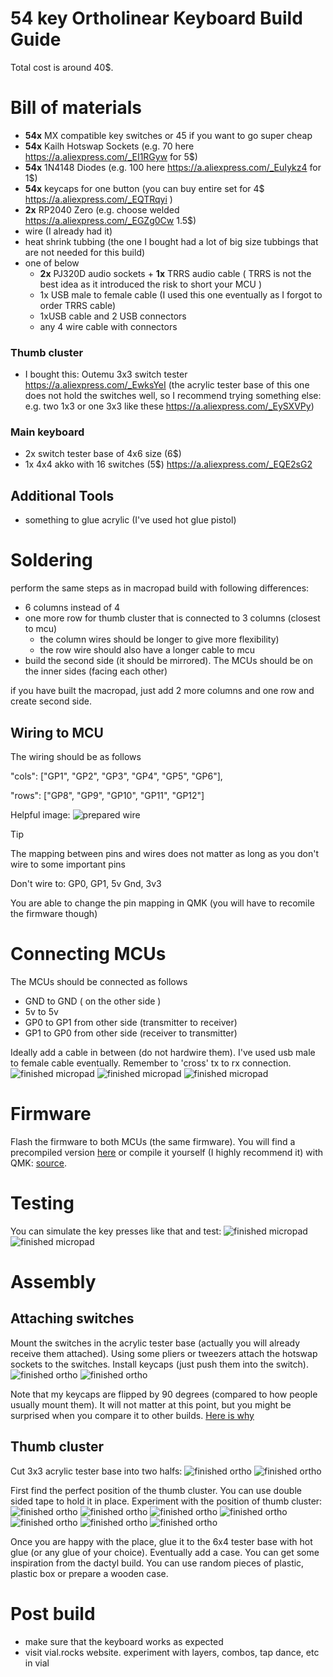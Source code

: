 # 54 key Ortholinear Keyboard Build Guide

Total cost is around 40$.

# Bill of materials
- **54x** MX compatible key switches or 45 if you want to go super cheap
- **54x** Kailh Hotswap Sockets (e.g. 70 here https://a.aliexpress.com/_EI1RGyw for 5$)
- **54x** 1N4148 Diodes (e.g. 100 here https://a.aliexpress.com/_EuIykz4 for 1$)
- **54x** keycaps for one button (you can buy entire set for 4$ https://a.aliexpress.com/_EQTRqyi )
- **2x** RP2040 Zero (e.g. choose welded https://a.aliexpress.com/_EGZg0Cw 1.5$)
- wire (I already had it)
- heat shrink tubbing (the one I bought had a lot of big size tubbings that are not needed for this build)
- one of below
   - **2x** PJ320D audio sockets + **1x** TRRS audio cable ( TRRS is not the best idea as it introduced the risk to short your MCU )
   - 1x USB male to female cable (I used this one eventually as I forgot to order TRRS cable)
   - 1xUSB cable and 2 USB connectors
   - any 4 wire cable with connectors

### Thumb cluster
- I bought this: Outemu 3x3 switch tester https://a.aliexpress.com/_EwksYeI (the acrylic tester base of this one does not hold the switches well, so I recommend trying something else: e.g. two 1x3 or one 3x3 like these  https://a.aliexpress.com/_EySXVPy)

### Main keyboard 
- 2x switch tester base of 4x6 size (6$)
- 1x 4x4 akko with 16 switches (5$) https://a.aliexpress.com/_EQE2sG2
## Additional Tools
- something to glue acrylic (I've used hot glue pistol)

# Soldering 
perform the same steps as in macropad build with following differences:
- 6 columns instead of 4
- one more row for thumb cluster that is connected to 3 columns (closest to mcu)
   - the column wires should be longer to give more flexibility)
   - the row wire should also have a longer cable to mcu
- build the second side (it should be mirrored). The MCUs should be on the inner sides (facing each other)
 
if you have built the macropad, just add 2 more columns and one row and create second side. 

## Wiring to MCU
The wiring should be as follows

"cols": ["GP1", "GP2", "GP3", "GP4", "GP5", "GP6"],

"rows": ["GP8", "GP9", "GP10", "GP11", "GP12"]


Helpful image:
![prepared wire](../img/2_42_mcu.jpg)

> [!TIP]
> The mapping between pins and wires does not matter as long as you don't wire to some important pins
> 
> Don't wire to: GP0, GP1, 5v Gnd, 3v3
> 
> You are able to change the pin mapping in QMK (you will have to recomile the firmware though)

# Connecting MCUs
The MCUs should be connected as follows 
- GND to GND ( on the other side )
- 5v to 5v
- GP0 to GP1 from other side (transmitter to receiver)
- GP1 to GP0 from other side (receiver to transmitter)

Ideally add a cable in between (do not hardwire them). I've used usb male to female cable eventually. Remember to 'cross' tx to rx connection.
![finished micropad](../img/2_40_USB_Cable.jpg)
![finished micropad](../img/2_41_USB_cable.jpg)
![finished micropad](../img/2_42_USB_cable.jpg)


# Firmware
Flash the firmware to both MCUs (the same firmware). You will find a precompiled version [here](../../firmware/tbd.uf2) or compile it yourself (I highly recommend it) with QMK: [source](../../firmware/sildactyl54).

# Testing
You can simulate the key presses like that and test:
![finished micropad](../img/1_60_testing.jpg)
![finished micropad](../img/1_61_testing.jpg)

# Assembly 
## Attaching switches
Mount the switches in the acrylic tester base (actually you will already receive them attached). Using some pliers or tweezers attach the hotswap sockets to the switches. Install keycaps (just push them into the switch).
![finished ortho](../img/2_34.jpg)
![finished ortho](../img/2_37.jpg)


Note that my keycaps are flipped by 90 degrees (compared to how people usually mount them). It will not matter at this point, but you might be surprised when you compare it to other builds. [Here is why](../designDecisions/README.md)

## Thumb cluster
Cut 3x3 acrylic tester base into two halfs:
![finished ortho](../img/2_35.jpg)
![finished ortho](../img/2_36.jpg)

First find the perfect position of the thumb cluster. You can use double sided tape to hold it in place.
Experiment with the position of thumb cluster:
![finished ortho](../img/2_37.jpg)
![finished ortho](../img/2_38.jpg)
![finished ortho](../img/2_39.jpg)
![finished ortho](../img/2_40.jpg)
![finished ortho](../img/2_41.jpg)
![finished ortho](../img/2_42.jpg)
![finished ortho](../img/2_43.jpg)

Once you are happy with the place, glue it to the 6x4 tester base with hot glue (or any glue of your choice). 
Eventually add a case. You can get some inspiration from the dactyl build. You can use random pieces of plastic, plastic box or prepare a wooden case.

# Post build
- make sure that the keyboard works as expected
- visit vial.rocks website. experiment with layers, combos, tap dance, etc in vial
